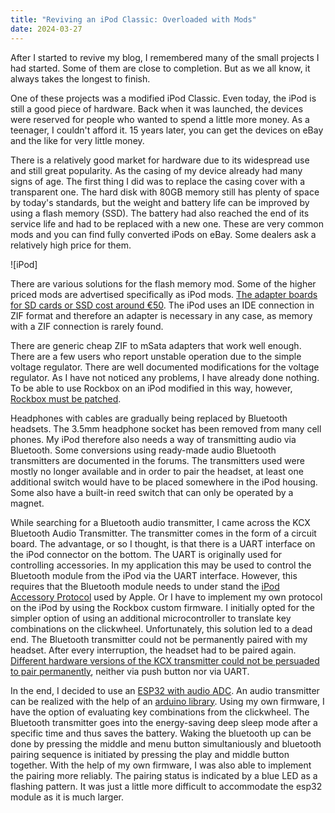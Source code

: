 ```yaml
---
title: "Reviving an iPod Classic: Overloaded with Mods"
date: 2024-03-27
---
```


After I started to revive my blog, I remembered many of the small projects I had started. Some of them are close to completion. But as we all know, it always takes the longest to finish.

One of these projects was a modified iPod Classic. Even today, the iPod is still a good piece of hardware. Back when it was launched, the devices were reserved for people who wanted to spend a little more money. As a teenager, I couldn't afford it. 15 years later, you can get the devices on eBay and the like for very little money.

There is a relatively good market for hardware due to its widespread use and still great popularity. As the casing of my device already had many signs of age. The first thing I did was to replace the casing cover with a transparent one. The hard disk with 80GB memory still has plenty of space by today's standards, but the weight and battery life can be improved by using a flash memory (SSD). The battery had also reached the end of its service life and had to be replaced with a new one. These are very common mods and you can find fully converted iPods on eBay. Some dealers ask a relatively high price for them.

![iPod]

There are various solutions for the flash memory mod. Some of the higher priced mods are advertised specifically as iPod mods. [The adapter boards for SD cards or SSD cost around €50](https://www.iflash.xyz/). The iPod uses an IDE connection in ZIF format and therefore an adapter is necessary in any case, as memory with a ZIF connection is rarely found.

There are generic cheap ZIF to mSata adapters that work well enough. There are a few users who report unstable operation due to the simple voltage regulator. There are well documented modifications for the voltage regulator. As I have not noticed any problems, I have already done nothing. To be able to use Rockbox on an iPod modified in this way, however, [Rockbox must be patched](https://agarmash.com/posts/ipod-classic-ssd/).

Headphones with cables are gradually being replaced by Bluetooth headsets. The 3.5mm headphone socket has been removed from many cell phones. My iPod therefore also needs a way of transmitting audio via Bluetooth. Some conversions using ready-made audio Bluetooth transmitters are documented in the forums. The transmitters used were mostly no longer available and in order to pair the headset, at least one additional switch would have to be placed somewhere in the iPod housing. Some also have a built-in reed switch that can only be operated by a magnet.

While searching for a Bluetooth audio transmitter, I came across the KCX Bluetooth Audio Transmitter. The transmitter comes in the form of a circuit board. The advantage, or so I thought, is that there is a UART interface on the iPod connector on the bottom. The UART is originally used for controlling accessories. In my application this may be used to control the Bluetooth module from the iPod via the UART interface. However, this requires that the Bluetooth module needs to under stand the [iPod Accessory Protocol](http://www.ipodlinux.org/Apple_Accessory_Protocol/) used by Apple. Or I have to implement my own protocol on the iPod by using the Rockbox custom firmware. I initially opted for the simpler option of using an additional microcontroller to translate key combinations on the clickwheel. Unfortunately, this solution led to a dead end. The Bluetooth transmitter could not be permanently paired with my headset. After every interruption, the headset had to be paired again. [Different hardware versions of the KCX transmitter could not be persuaded to pair permanently](https://github.com/Mark-MDO47/BluetoothAudioTransmitter_KCX_BT_EMITTER/issues/9), neither via push button nor via UART.

In the end, I decided to use an [ESP32 with audio ADC](https://docs.ai-thinker.com/en/esp32-a1s). An audio transmitter can be realized with the help of an [arduino library](https://github.com/pschatzmann/ESP32-A2DP). Using my own firmware, I have the option of evaluating key combinations from the clickwheel. The Bluetooth transmitter goes into the energy-saving deep sleep mode after a specific time and thus saves the battery. Waking the bluetooth up can be done by pressing the middle and menu button simultaniously and bluetooth pairing sequence is initiated by pressing the play and middle button together. With the help of my own firmware, I was also able to implement the pairing more reliably. The pairing status is indicated by a blue LED as a flashing pattern. It was just a little more difficult to accommodate the esp32 module as it is much larger.